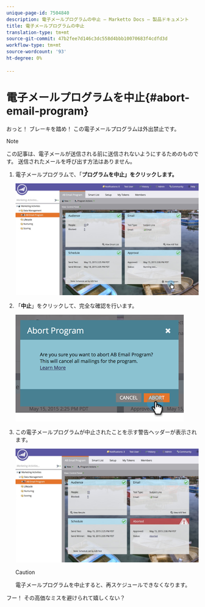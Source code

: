 ```yaml
---
unique-page-id: 7504840
description: 電子メールプログラムの中止 — Marketto Docs — 製品ドキュメント
title: 電子メールプログラムの中止
translation-type: tm+mt
source-git-commit: 47b2fee7d146c3dc558d4bbb10070683f4cdfd3d
workflow-type: tm+mt
source-wordcount: '93'
ht-degree: 0%

---
```



# 電子メールプログラムを中止{#abort-email-program}

おっと！ ブレーキを踏め！ この電子メールプログラムは外出禁止です。

>[!NOTE]
>
>この記事は、電子メールが送信される前に送信されないようにするためのものです。 送信されたメールを呼び出す方法はありません。

1. 電子メールプログラムで、「**プログラムを中止」をクリックします。**

   ![](assets/dashboardleads.jpg)

1. 「**中止**」をクリックして、完全な確認を行います。

   ![](assets/image2015-5-20-15-3a24-3a35.png)

1. この電子メールプログラムが中止されたことを示す警告ヘッダーが表示されます。

   ![](assets/dashboardleadchange2.jpg)

   >[!CAUTION]
   >
   >電子メールプログラムを中止すると、再スケジュールできなくなります。

フー！ その高価なミスを避けられて嬉しくない？

